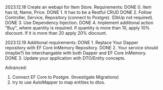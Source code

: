 2023.12.18 
Create an webapi for Item Store.
Requirements:
DONE 0. Item has Id, Name, Price.
DONE 1. It has to be a Restful CRUD
DONE 2. Follow Controller, Service, Repository (connect to Postgre). (DbUp not required).
DONE 3. Use Dependency Injection.
DONE 4. Implement additional action "Buy", where quantity is required. If quantity is more than 10, apply 10% discount.
      If it is more than 20 apply 20% discount.

2023.12.19
Additional requirements:
DONE 1. Replace Your Dapper repository with EF Core InMemory Repository.
DONE 2. Your service should  (maybe?) be interchangable with both Dapper and EF Core InMemory.
DONE 3. Update your application with DTO/Entity concepts.

Advanced:
1. Connect EF Core to Postgre. (Investigate Migrations)
2. try to  use AutoMapper to map entities to dtos.

